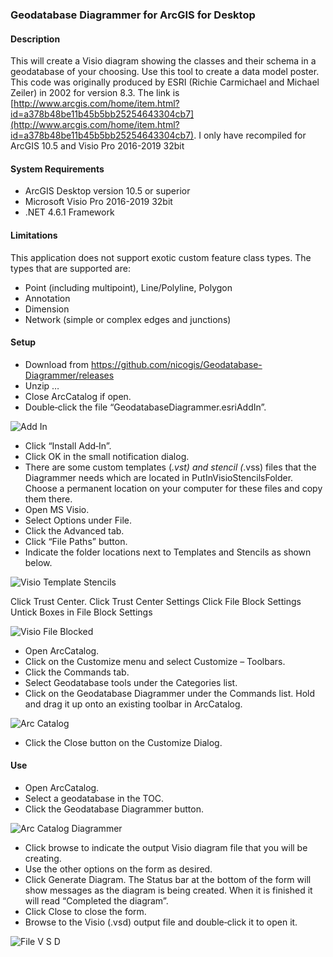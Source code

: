 ﻿### Geodatabase Diagrammer for ArcGIS for Desktop

#### Description
This will create a Visio diagram showing the classes and their schema in a geodatabase of your choosing. Use this tool to create a data model poster.
This code was originally produced by ESRI (Richie Carmichael and Michael Zeiler) in 2002 for version 8.3.
The link is [http://www.arcgis.com/home/item.html?id=a378b48be11b45b5bb25254643304cb7](http://www.arcgis.com/home/item.html?id=a378b48be11b45b5bb25254643304cb7).
I only have recompiled for ArcGIS 10.5 and Visio Pro 2016-2019 32bit

#### System Requirements

- ArcGIS Desktop version 10.5 or superior
- Microsoft Visio Pro 2016-2019 32bit
- .NET 4.6.1 Framework

#### Limitations
This application does not support exotic custom feature class types. The types that are supported are:

- Point (including multipoint), Line/Polyline, Polygon
- Annotation
- Dimension
- Network (simple or complex edges and junctions)

#### Setup
- Download from https://github.com/nicogis/Geodatabase-Diagrammer/releases
- Unzip …
- Close ArcCatalog if open.
- Double‐click the file “GeodatabaseDiagrammer.esriAddIn”. 

![Add In](Images/AddIn.PNG)

- Click “Install Add‐In”.
- Click OK in the small notification dialog.
- There are some custom templates (*.vst) and stencil (*.vss) files that the Diagrammer needs
which are located in PutInVisioStencilsFolder. Choose a permanent location on
your computer for these files and copy them there.
- Open MS Visio.
- Select Options under File.
- Click the Advanced tab.
- Click “File Paths” button.
- Indicate the folder locations next to Templates and Stencils as shown below.

![Visio Template Stencils](Images/VisioTemplateStencils.PNG)

Click Trust Center.
Click Trust Center Settings
Click File Block Settings
Untick Boxes in File Block Settings 

![Visio File Blocked](Images/VisioFileBlock.PNG)

- Open ArcCatalog.
- Click on the Customize menu and select Customize – Toolbars.
- Click the Commands tab.
- Select Geodatabase tools under the Categories list.
- Click on the Geodatabase Diagrammer under the Commands list. Hold and drag it up onto an
existing toolbar in ArcCatalog.

![Arc Catalog](Images/ArcCatalog.PNG)

- Click the Close button on the Customize Dialog.

#### Use

- Open ArcCatalog.
- Select a geodatabase in the TOC.
- Click the Geodatabase Diagrammer button.

![Arc Catalog Diagrammer](Images/ArcCatalogDiagrammer.PNG)

- Click browse to indicate the output Visio diagram file that you will be creating.
- Use the other options on the form as desired.
- Click Generate Diagram.
The Status bar at the bottom of the form will show messages as the diagram is being created.
When it is finished it will read “Completed the diagram”.
- Click Close to close the form.
- Browse to the Visio (.vsd) output file and double‐click it to open it.

![File V S D](Images/FileVSD.PNG)
